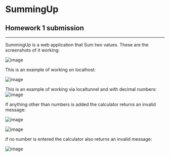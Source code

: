 # SummingUp 
## Homework 1 submission
---
SummingUp is a web application that Sum two values. 
These are the screenshots of it working:

![image](https://github.com/thairesv/Homework1/assets/145288735/ca371da8-11e8-406e-85db-896f76b12748)

This is an example of working on localhost:

![image](https://github.com/thairesv/Homework1/assets/145288735/fbd4961c-f073-4635-88ca-e2340fb7d318)

This is an example of working via localtunnel and with decimal numbers:
![image](https://github.com/thairesv/Homework1/assets/145288735/0b57f6a1-2498-439b-bb11-07e003c60375)


If anything other than numbers is added the calculator returns an invalid message:

![image](https://github.com/thairesv/Homework1/assets/145288735/91daaf56-c028-4f60-8a84-71b6c883d39c)

![image](https://github.com/thairesv/Homework1/assets/145288735/ed17a7aa-f84d-44bd-9103-46533500f472)

if no number is entered the calculator also returns an invalid message:

![image](https://github.com/thairesv/Homework1/assets/145288735/7db33bab-8004-4e1e-8663-77d75ddf40db)

